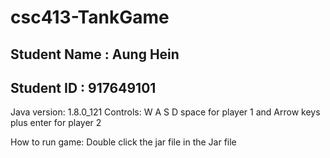 # csc413-TankGame

## Student Name : Aung Hein
## Student ID : 917649101

Java version: 1.8.0_121
Controls: W A S D space for player 1 and Arrow keys plus enter for player 2


How to run game: Double click the jar file in the Jar file

